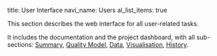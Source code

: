 title: User Interface
navi_name: Users
al_list_items: true

This section describes the web interface for all user-related tasks.

It includes the documentation and the project dashboard, with all sub-sections: [Summary](/Documentation/Summary.html), [Quality Model](/Documentation/QualityModel.html), [Data](/Documentation/Data.html), [Visualisation](/Documentation/Visualisation.html), [History](/Documentation/History.html).

<br />
<br />
<br />
<br />
<br /><br /><br /><br />
